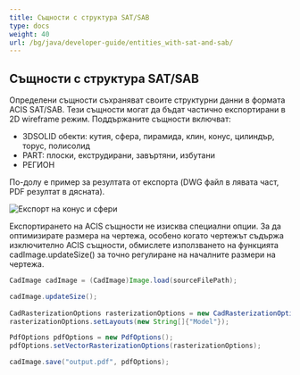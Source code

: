 ```yaml
---
title: Същности с структура SAT/SAB
type: docs
weight: 40
url: /bg/java/developer-guide/entities_with-sat-and-sab/
---
```


## **Същности с структура SAT/SAB**

Определени същности съхраняват своите структурни данни в формата ACIS SAT/SAB. Тези същности могат да бъдат частично експортирани в 2D wireframe режим. Поддържаните същности включват:

*	3DSOLID обекти: кутия, сфера, пирамидa, клин, конус, цилиндър, торус, полисолид
*	PART: плоски, екструдирани, завъртяни, избутани
*	РЕГИОН

По-долу е пример за резултата от експорта (DWG файл в лявата част, PDF резултат в дясната).

![Експорт на конус и сфери](/_assets/guide/coneAndSpheres.png)

Експортирането на ACIS същности не изисква специални опции. За да оптимизирате размера на чертежа, особено когато чертежът съдържа изключително ACIS същности, обмислете използването на функцията cadImage.updateSize() за точно регулиране на началните размери на чертежа.

```java
CadImage cadImage = (CadImage)Image.load(sourceFilePath);

cadImage.updateSize();
	
CadRasterizationOptions rasterizationOptions = new CadRasterizationOptions();
rasterizationOptions.setLayouts(new String[]{"Model"});

PdfOptions pdfOptions = new PdfOptions();
pdfOptions.setVectorRasterizationOptions(rasterizationOptions);

cadImage.save("output.pdf", pdfOptions);
```
